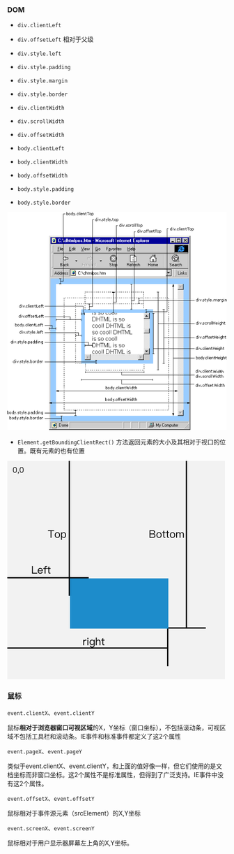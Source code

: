 ### DOM

- `div.clientLeft`
- `div.offsetLeft`         相对于父级
- `div.style.left`
- `div.style.padding`
- `div.style.margin`
- `div.style.border`

- `div.clientWidth`
- `div.scrollWidth`
- `div.offsetWidth`



- `body.clientLeft`
- `body.clientWidth`
- `body.offsetWidth`
- `body.style.padding`
- `body.style.border`



![dom位置](./images/position.png)



- `Element.getBoundingClientRect()` 方法返回元素的大小及其相对于视口的位置。既有元素的也有位置

![Element.getBoundingClientRect](./images/rect.png)



### 鼠标

`event.clientX`、`event.clientY` 

鼠标**相对于浏览器窗口可视区域**的X，Y坐标（窗口坐标），不包括滚动条，可视区域不包括工具栏和滚动条。IE事件和标准事件都定义了这2个属性



`event.pageX`、`event.pageY`

类似于event.clientX、event.clientY，和上面的值好像一样，但它们使用的是文档坐标而非窗口坐标。这2个属性不是标准属性，但得到了广泛支持。IE事件中没有这2个属性。 



`event.offsetX`、`event.offsetY`

鼠标相对于事件源元素（srcElement）的X,Y坐标



`event.screenX`、`event.screenY`

鼠标相对于用户显示器屏幕左上角的X,Y坐标。

